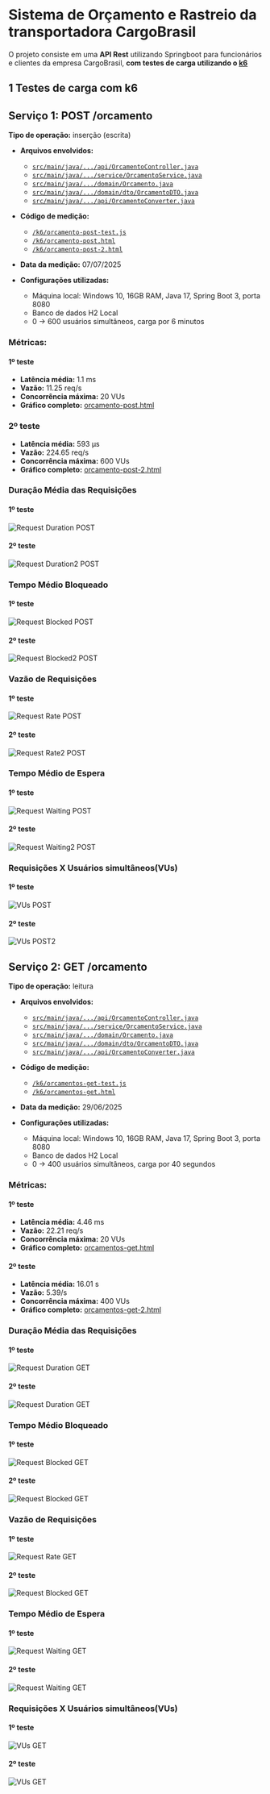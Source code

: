 # Sistema de Orçamento e Rastreio da transportadora CargoBrasil

O projeto consiste em uma **API Rest** utilizando Springboot para funcionários e clientes da empresa CargoBrasil, **com testes de carga utilizando o [k6](https://k6.io/)**


## 1 Testes de carga com k6

## Serviço 1: POST /orcamento
**Tipo de operação:** inserção (escrita)
- **Arquivos envolvidos:**
    - [`src/main/java/.../api/OrcamentoController.java`](https://github.com/fabriciobcv/PI2-CargoBrasil/blob/main/app/src/main/java/com/pi2/cargobrasil/api/OrcamentoController.java)
    - [`src/main/java/.../service/OrcamentoService.java`](https://github.com/fabriciobcv/PI2-CargoBrasil/blob/main/app/src/main/java/com/pi2/cargobrasil/service/OrcamentoService.java)
    - [`src/main/java/.../domain/Orcamento.java`](https://github.com/fabriciobcv/PI2-CargoBrasil/blob/main/app/src/main/java/com/pi2/cargobrasil/domain/Orcamento.java)
    - [`src/main/java/.../domain/dto/OrcamentoDTO.java`](https://github.com/fabriciobcv/PI2-CargoBrasil/blob/main/app/src/main/java/com/pi2/cargobrasil/domain/dto/OrcamentoDTO.java)
    - [`src/main/java/.../api/OrcamentoConverter.java`](https://github.com/fabriciobcv/PI2-CargoBrasil/blob/main/app/src/main/java/com/pi2/cargobrasil/api/OrcamentoConverter.java)

- **Código de medição:**
    - [`/k6/orcamento-post-test.js`](https://github.com/fabriciobcv/PI2-CargoBrasil/blob/main/k6/orcamento-post-test.js)
    - [`/k6/orcamento-post.html`](https://github.com/fabriciobcv/PI2-CargoBrasil/blob/main/k6/orcamento-post.html)
    - [`/k6/orcamento-post-2.html`](https://github.com/fabriciobcv/PI2-CargoBrasil/blob/main/k6/orcamento-post-2.html)
- **Data da medição:** 07/07/2025
- **Configurações utilizadas:**
    - Máquina local: Windows 10, 16GB RAM, Java 17, Spring Boot 3, porta 8080
    - Banco de dados H2 Local
    - 0 → 600 usuários simultâneos, carga por 6 minutos

### Métricas:
#### 1º teste
- **Latência média:** 1.1 ms
- **Vazão:** 11.25 req/s
- **Concorrência máxima:** 20 VUs
- **Gráfico completo:** [orcamento-post.html](https://fabriciobcv.github.io/PI2-CargoBrasil/k6/orcamento-post.html)

### 2º teste
- **Latência média:** 593 µs
- **Vazão:** 224.65 req/s
- **Concorrência máxima:** 600 VUs
- **Gráfico completo:** [orcamento-post-2.html](https://fabriciobcv.github.io/PI2-CargoBrasil/k6/orcamento-post-2.html)


### Duração Média das Requisições
#### 1º teste
![Request Duration POST](k6/images/post/RequestDuration.png)
#### 2º teste
![Request Duration2 POST](k6/images/post/RequestDuration2.png)

### Tempo Médio Bloqueado
#### 1º teste
![Request Blocked POST](k6/images/post/RequestBlocked.png)
#### 2º teste
![Request Blocked2 POST](k6/images/post/RequestBlocked2.png)

### Vazão de Requisições
#### 1º teste
![Request Rate POST](k6/images/post/RequestRate.png)
#### 2º teste
![Request Rate2 POST](k6/images/post/RequestRate2.png)

### Tempo Médio de Espera
#### 1º teste
![Request Waiting POST](k6/images/post/RequestWaiting.png)
#### 2º teste
![Request Waiting2 POST](k6/images/post/RequestWaiting2.png)

### Requisições X Usuários simultâneos(VUs)
#### 1º teste
![VUs POST](k6/images/post/VUs.png)
#### 2º teste
![VUs POST2](k6/images/post/VUs2.png)

## Serviço 2: GET /orcamento
**Tipo de operação:** leitura
- **Arquivos envolvidos:**
  - [`src/main/java/.../api/OrcamentoController.java`](https://github.com/fabriciobcv/PI2-CargoBrasil/blob/main/app/src/main/java/com/pi2/cargobrasil/api/OrcamentoController.java)
  - [`src/main/java/.../service/OrcamentoService.java`](https://github.com/fabriciobcv/PI2-CargoBrasil/blob/main/app/src/main/java/com/pi2/cargobrasil/service/OrcamentoService.java)
  - [`src/main/java/.../domain/Orcamento.java`](https://github.com/fabriciobcv/PI2-CargoBrasil/blob/main/app/src/main/java/com/pi2/cargobrasil/domain/Orcamento.java)
  - [`src/main/java/.../domain/dto/OrcamentoDTO.java`](https://github.com/fabriciobcv/PI2-CargoBrasil/blob/main/app/src/main/java/com/pi2/cargobrasil/domain/dto/OrcamentoDTO.java)
  - [`src/main/java/.../api/OrcamentoConverter.java`](https://github.com/fabriciobcv/PI2-CargoBrasil/blob/main/app/src/main/java/com/pi2/cargobrasil/api/OrcamentoConverter.java)

- **Código de medição:**
  - [`/k6/orcamentos-get-test.js`](https://github.com/fabriciobcv/PI2-CargoBrasil/blob/main/k6/orcamentos-get-test.js)
  - [`/k6/orcamentos-get.html`](https://github.com/fabriciobcv/PI2-CargoBrasil/blob/main/k6/orcamentos-get.html)
- **Data da medição:** 29/06/2025
- **Configurações utilizadas:**
  - Máquina local: Windows 10, 16GB RAM, Java 17, Spring Boot 3, porta 8080
  - Banco de dados H2 Local
  - 0 → 400 usuários simultâneos, carga por 40 segundos

### Métricas:
#### 1º teste
- **Latência média:** 4.46 ms
- **Vazão:** 22.21 req/s
- **Concorrência máxima:** 20 VUs
- **Gráfico completo:** [orcamentos-get.html](https://fabriciobcv.github.io/PI2-CargoBrasil/k6/orcamentos-get.html)
#### 2º teste
- **Latência média:** 16.01 s
- **Vazão:** 5.39/s
- **Concorrência máxima:** 400 VUs
- **Gráfico completo:** [orcamentos-get-2.html](https://fabriciobcv.github.io/PI2-CargoBrasil/k6/orcamentos-get-2.html)

### Duração Média das Requisições
#### 1º teste
![Request Duration GET](k6/images/get/RequestDuration.png)
#### 2º teste
![Request Duration GET](k6/images/get/RequestDuration2.png)

### Tempo Médio Bloqueado
#### 1º teste
![Request Blocked GET](k6/images/get/RequestBlocked.png)
#### 2º teste
![Request Blocked GET](k6/images/get/RequestBlocked2.png)

### Vazão de Requisições
#### 1º teste
![Request Rate GET](k6/images/get/RequestRate.png)
#### 2º teste
![Request Blocked GET](k6/images/get/RequestRate2.png)

### Tempo Médio de Espera
#### 1º teste
![Request Waiting GET](k6/images/get/RequestWaiting.png)
#### 2º teste
![Request Waiting GET](k6/images/get/RequestWaiting2.png)

### Requisições X Usuários simultâneos(VUs)
#### 1º teste
![VUs GET](k6/images/get/VUs.png)
#### 2º teste
![VUs GET](k6/images/get/VUs2.png)